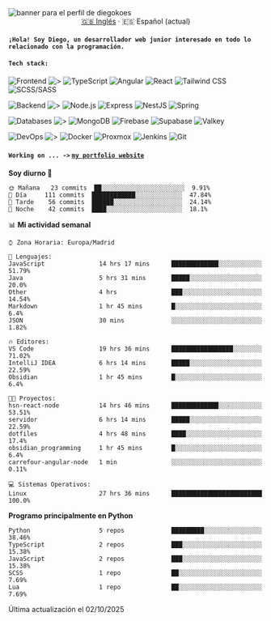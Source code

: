 <picture>
 <source media="(prefers-color-scheme: dark)" srcset="https://i.imgur.com/G5n6xUz.png">
 <source media="(prefers-color-scheme: light)" srcset="https://i.imgur.com/8gLfu4u.png">
 <img alt="banner para el perfil de diegokoes" src="https://i.imgur.com/G5n6xUz.png">
</picture>

<!-- Cambiador de idioma -->
<div align="center">
  <a href="./README.md">🇬🇧 Inglés</a> · <a>🇪🇸 Español (actual)</a>
</div>

#### `¡Hola! Soy Diego, un desarrollador web junior interesado en todo lo relacionado con la programación.`

#### `Tech stack:` 
<!-- Frontend -->
![Frontend   ](https://img.shields.io/badge/Frontend-20232a?style=for-the-badge&logo=terminal&logoColor=white)
![>](https://img.shields.io/badge/%3E-000000?style=for-the-badge&labelColor=000000&color=000000&logoColor=white&labelWidth=20) 
![TypeScript](https://img.shields.io/badge/typescript-3178C6?style=for-the-badge&logo=typescript&logoColor=white)
![Angular](https://img.shields.io/badge/angular-7E22CE?style=for-the-badge&logo=angular&logoColor=white)
![React](https://img.shields.io/badge/react-20232a?style=for-the-badge&logo=react&logoColor=61DAFB)
![Tailwind CSS](https://img.shields.io/badge/tailwindcss-06B6D4?style=for-the-badge&logo=tailwindcss&logoColor=white)
![SCSS/SASS](https://img.shields.io/badge/scss-CC6699?style=for-the-badge&logo=sass&logoColor=white)
<!-- Backend -->
![Backend    ](https://img.shields.io/badge/Backend-20232a?style=for-the-badge&logo=terminal&logoColor=white)
![>](https://img.shields.io/badge/%3E-000000?style=for-the-badge&labelColor=000000&color=000000&logoColor=white&labelWidth=20) 
![Node.js](https://img.shields.io/badge/node.js-339933?style=for-the-badge&logo=nodedotjs&logoColor=white)
![Express](https://img.shields.io/badge/express-000000?style=for-the-badge&logo=express&logoColor=white)
![NestJS](https://img.shields.io/badge/nestjs-E0234E?style=for-the-badge&logo=nestjs&logoColor=white)
![Spring](https://img.shields.io/badge/spring-6DB33F?style=for-the-badge&logo=spring&logoColor=white)
<!-- Databases -->
![Databases  ](https://img.shields.io/badge/BD's-20232a?style=for-the-badge&logo=terminal&logoColor=white)
![>](https://img.shields.io/badge/%3E-000000?style=for-the-badge&labelColor=000000&color=000000&logoColor=white&labelWidth=20) 
![MongoDB](https://img.shields.io/badge/mongodb-4EA94B?style=for-the-badge&logo=mongodb&logoColor=white)
![Firebase](https://img.shields.io/badge/firebase-FFCA28?style=for-the-badge&logo=firebase&logoColor=black)
![Supabase](https://img.shields.io/badge/supabase-3ECF8E?style=for-the-badge&logo=supabase&logoColor=white)
![Valkey](https://img.shields.io/badge/valkey-DC382D?style=for-the-badge&logo=valkey&logoColor=white)
<!-- DevOps -->
![DevOps     ](https://img.shields.io/badge/DevOps-20232a?style=for-the-badge&logo=terminal&logoColor=white)
![>](https://img.shields.io/badge/%3E-000000?style=for-the-badge&labelColor=000000&color=000000&logoColor=white&labelWidth=20) 
![Docker](https://img.shields.io/badge/docker-2496ED?style=for-the-badge&logo=docker&logoColor=white)
![Proxmox](https://img.shields.io/badge/proxmox-e57000?style=for-the-badge&logo=proxmox&logoColor=white)
![Jenkins](https://img.shields.io/badge/jenkins-D24939?style=for-the-badge&logo=jenkins&logoColor=white)
![Git](https://img.shields.io/badge/git-F05032?style=for-the-badge&logo=git&logoColor=white)

#### `Working on ... ->`  [`my portfolio website`](https://github.com/diegokoes/portfolio)


<!--START_SECTION:waka_es-->
**Soy diurno 🐤**

```text
🌞 Mañana   23 commits  ██░░░░░░░░░░░░░░░░░░░░░░░  9.91%
🌆 Día     111 commits  ████████████░░░░░░░░░░░░░  47.84%
🌃 Tarde    56 commits  ██████░░░░░░░░░░░░░░░░░░░  24.14%
🌙 Noche    42 commits  ████░░░░░░░░░░░░░░░░░░░░░  18.1%
```

📊 **Mi actividad semanal**

```text
⌚︎ Zona Horaria: Europa/Madrid

💬 Lenguajes:
JavaScript               14 hrs 17 mins      █████████████░░░░░░░░░░░░   51.79%
Java                     5 hrs 31 mins       █████░░░░░░░░░░░░░░░░░░░░   20.0%
Other                    4 hrs               ███░░░░░░░░░░░░░░░░░░░░░░   14.54%
Markdown                 1 hr 45 mins        █░░░░░░░░░░░░░░░░░░░░░░░░   6.4%
JSON                     30 mins             ░░░░░░░░░░░░░░░░░░░░░░░░░   1.82%

🔥 Editores:
VS Code                  19 hrs 36 mins      █████████████████░░░░░░░░   71.02%
IntelliJ IDEA            6 hrs 14 mins       █████░░░░░░░░░░░░░░░░░░░░   22.59%
Obsidian                 1 hr 45 mins        █░░░░░░░░░░░░░░░░░░░░░░░░   6.4%

🐱‍💻 Proyectos:
hsn-react-node           14 hrs 46 mins      █████████████░░░░░░░░░░░░   53.51%
servidor                 6 hrs 14 mins       █████░░░░░░░░░░░░░░░░░░░░   22.59%
dotfiles                 4 hrs 48 mins       ████░░░░░░░░░░░░░░░░░░░░░   17.4%
obsidian_programming     1 hr 45 mins        █░░░░░░░░░░░░░░░░░░░░░░░░   6.4%
carrefour-angular-node   1 min               ░░░░░░░░░░░░░░░░░░░░░░░░░   0.11%

💻 Sistemas Operativos:
Linux                    27 hrs 36 mins      █████████████████████████   100.0%

```

**Programo principalmente en Python**

```text
Python                   5 repos             █████████░░░░░░░░░░░░░░░░   38.46%
TypeScript               2 repos             ███░░░░░░░░░░░░░░░░░░░░░░   15.38%
JavaScript               2 repos             ███░░░░░░░░░░░░░░░░░░░░░░   15.38%
SCSS                     1 repo              ██░░░░░░░░░░░░░░░░░░░░░░░   7.69%
Lua                      1 repo              ██░░░░░░░░░░░░░░░░░░░░░░░   7.69%

```

 Última actualización el 02/10/2025
<!--END_SECTION:waka_es-->
